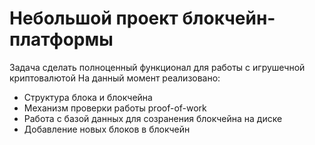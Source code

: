 # Небольшой проект блокчейн-платформы
Задача сделать полноценный функционал для работы с игрушечной криптовалютой
На данный момент реализовано:
 - Структура блока и блокчейна
 - Механизм проверки работы proof-of-work
 - Работа с базой данных для созранения блокчейна на диске
 - Добавление новых блоков в блокчейн
